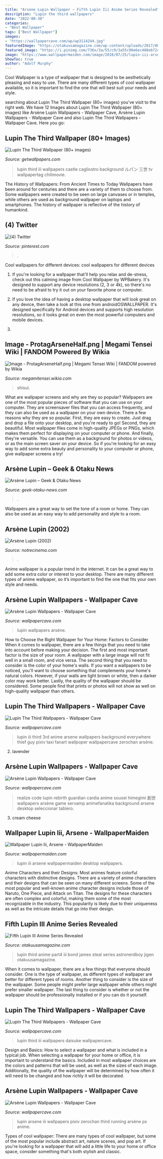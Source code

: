 ```yaml
---
title: "Arsene Lupin Wallpaper ~ Fifth Lupin Iii Anime Series Revealed"
description: "Lupin the third wallpapers"
date: "2022-08-30"
categories:
- "Best Wallpaper"
tags: ["Best Wallpaper"]
images:
- "https://wallpapercave.com/wp/wp3114244.jpg"
featuredImage: "https://otakuusamagazine.com/wp-content/uploads/2017/08/lupin4-5.jpg"
featured_image: "https://i.pinimg.com/736x/3a/55/c9/3a55c90e6ec488eb72c3ba832a55e311--arsene-lupin.jpg"
image: "https://www.wallpapermaiden.com/image/2018/07/25/lupin-iii-arsene-anime-22380-resized.jpg"
ShowToc: true
author: "Adolf Murphy"
---
```



Cool Wallpaper is a type of wallpaper that is designed to be aesthetically pleasing and easy to use. There are many different types of cool wallpaper available, so it is important to find the one that will best suit your needs and style.

	

		
searching about Lupin The Third Wallpaper (80+ images) you've visit to the right web. We have 12 Images about Lupin The Third Wallpaper (80+ images) like Arsène Lupin Wallpapers - Wallpaper Cave, Arsène Lupin Wallpapers - Wallpaper Cave and also Lupin The Third Wallpapers - Wallpaper Cave. Here you go:
		
    
## Lupin The Third Wallpaper (80+ Images)

<img loading=lazy src="https://getwallpapers.com/wallpaper/full/7/4/c/1407877-cool-lupin-the-third-wallpaper-1920x1080.jpg" onerror="this.onerror=null;this.src='https://tse3.mm.bing.net/th?id=OIP.vSKXopZSlGyCM8FDgYkEAAHaEK&amp;pid=15.1';" alt="Lupin The Third Wallpaper (80+ images)">

_Source: getwallpapers.com_

>lupin third iii wallpapers castle cagliostro background ルパン 三世 tv wallpapertag chilimovie. 

	

The History of Wallpapers: From Ancient Times to Today
Wallpapers have been around for centuries and there are a variety of them to choose from. Some wallpapers were created to be seen on large canvases or in temples, while others are used as background wallpaper on laptops and smartphones. The history of wallpaper is reflective of the history of humankind.

    
## (4) Twitter

<img loading=lazy src="https://i.pinimg.com/736x/3a/55/c9/3a55c90e6ec488eb72c3ba832a55e311--arsene-lupin.jpg" onerror="this.onerror=null;this.src='https://tse2.mm.bing.net/th?id=OIP.RWJw4NrUhFRu_7KXDGDgsgHaMG&amp;pid=15.1';" alt="(4) Twitter">

_Source: pinterest.com_

>. 

	

Cool wallpapers for different devices:
cool wallpapers for different devices 

1. If you're looking for a wallpaper that'll help you relax and de-stress, check out this calming image from Cool Wallpaper by WPBakery. It's designed to support any device resolutions (2, 3 or 4k), so there's no need to be afraid to try it out on your favorite phone or computer.

2. If you love the idea of having a desktop wallpaper that will look great on any device, then take a look at this one from androidOSWALLPAPER. It's designed specifically for Android devices and supports high resolution resolutions, so it looks great on even the most powerful computers and mobile devices.

3.

    
## Image - ProtagArseneHalf.png | Megami Tensei Wiki | FANDOM Powered By Wikia

<img loading=lazy src="http://vignette2.wikia.nocookie.net/megamitensei/images/7/71/ProtagArseneHalf.png/revision/latest?cb=20170331213138" onerror="this.onerror=null;this.src='https://tse4.mm.bing.net/th?id=OIP.4Uc7xi8rpwuYIHq3Nxvf4QHaIi&amp;pid=15.1';" alt="Image - ProtagArseneHalf.png | Megami Tensei Wiki | FANDOM powered by Wikia">

_Source: megamitensei.wikia.com_

>shisui. 

	

What are wallpaper screens and why are they so popular?
Wallpapers are one of the most popular pieces of software that you can use on your computer. They are screensaver files that you can access frequently, and they can also be used as a wallpaper on your own device. There a few reasons why they are so popular. First, they are easy to create. Just drag and drop a file onto your desktop, and you're ready to go! Second, they are beautiful. Most wallpaper files come in high-quality JPEGs or PNGs, which makes them perfect for displaying on your computer or phone. And finally, they're versatile. You can use them as a background for photos or videos, or as the main screen saver on your device. So if you're looking for an easy way to add some extra beauty and personality to your computer or phone, give wallpaper screens a try!

    
## Arsène Lupin – Geek &amp; Otaku News

<img loading=lazy src="https://www.geek-otaku-news.com/wp-content/uploads/2019/12/Arsène_Lupin.jpg" onerror="this.onerror=null;this.src='https://tse2.mm.bing.net/th?id=OIP.lldO3h4hhhW4C63480PQ8gHaEH&amp;pid=15.1';" alt="Arsène Lupin – Geek &amp; Otaku News">

_Source: geek-otaku-news.com_

>. 

	

Wallpapers are a great way to set the tone of a room or home. They can also be used as an easy way to add personality and style to a room.

    
## Arsène Lupin (2002)

<img loading=lazy src="https://www.notrecinema.com/images/filmsi/arsene-lupin_465755_42489.jpg" onerror="this.onerror=null;this.src='https://tse3.mm.bing.net/th?id=OIP.JPg2AuYkpPU6BtN06DSDygHaE5&amp;pid=15.1';" alt="Arsène Lupin (2002)">

_Source: notrecinema.com_

>. 

	

Anime wallpaper is a popular trend in the internet. It can be a great way to add some extra color or interest to your desktop. There are many different types of anime wallpaper, so it’s important to find the one that fits your own style and needs.

    
## Arsène Lupin Wallpapers - Wallpaper Cave

<img loading=lazy src="https://wallpapercave.com/wp/wp3114244.jpg" onerror="this.onerror=null;this.src='https://tse2.mm.bing.net/th?id=OIP.9EzkVzbIDX_dRPCXUHlu8AHaFJ&amp;pid=15.1';" alt="Arsène Lupin Wallpapers - Wallpaper Cave">

_Source: wallpapercave.com_

>lupin wallpapers arsène. 

	

How to Choose the Right Wallpaper for Your Home: Factors to Consider
When it comes to wallpaper, there are a few things that you need to take into account before making your decision. The first and most important factor is the size of your room. A wallpaper with a large image will not fit well in a small room, and vice versa. 
The second thing that you need to consider is the color of your home's walls. If you want a wallpapers to be noticed, you'll want to choose something that complements your home's natural colors. However, if your walls are light brown or white, then a darker color may work better. 
Lastly, the quality of the wallpaper should be considered. Some people find that prints or photos will not show as well on high-quality wallpaper than others.

    
## Lupin The Third Wallpapers - Wallpaper Cave

<img loading=lazy src="http://wallpapercave.com/wp/7a1A98L.jpg" onerror="this.onerror=null;this.src='https://tse3.mm.bing.net/th?id=OIP.b2Qv4nz6cphUljDFIE4YMwHaEo&amp;pid=15.1';" alt="Lupin The Third Wallpapers - Wallpaper Cave">

_Source: wallpapercave.com_

>lupin iii third 3rd anime arsene wallpapers background everywhere thief guy pixiv taxi fanart wallpoper wallpapercave zerochan arsène. 

	

2. lavender 

    
## Arsène Lupin Wallpapers - Wallpaper Cave

<img loading=lazy src="https://wallpapercave.com/wp/wp3114266.jpg" onerror="this.onerror=null;this.src='https://tse3.mm.bing.net/th?id=OIP.tKYF9V32F7H1px2nmygCqAHaEd&amp;pid=15.1';" alt="Arsène Lupin Wallpapers - Wallpaper Cave">

_Source: wallpapercave.com_

>realize code lupin rebirth guardian cardia anime sousei himegimi 創世 wallpapers arsène game servamp animefanatika background arsene desktop seleccionar tablero. 

	

3. cream cheese 

    
## Wallpaper Lupin Iii, Arsene - WallpaperMaiden

<img loading=lazy src="https://www.wallpapermaiden.com/image/2018/07/25/lupin-iii-arsene-anime-22380-resized.jpg" onerror="this.onerror=null;this.src='https://tse3.mm.bing.net/th?id=OIP.o-QfIVu9aU7_hdgDo8YlCgHaDX&amp;pid=15.1';" alt="Wallpaper Lupin Iii, Arsene - WallpaperMaiden">

_Source: wallpapermaiden.com_

>lupin iii arsene wallpapermaiden desktop wallpapers. 

	

Anime Characters and their Designs: Most animes feature colorful characters with distinctive designs.
There are a variety of anime characters and their designs that can be seen on many different screens. Some of the most popular and well-known anime character designs include those of Naruto, One Piece, and Attack on Titan. The designs for these characters are often complex and colorful, making them some of the most recognizable in the industry. This popularity is likely due to their uniqueness as well as the intricate details that go into their design.

    
## Fifth Lupin III Anime Series Revealed

<img loading=lazy src="https://otakuusamagazine.com/wp-content/uploads/2017/08/lupin4-5.jpg" onerror="this.onerror=null;this.src='https://tse4.mm.bing.net/th?id=OIP.qvhb7PTLPdd6-t4g9YTIUgHaEK&amp;pid=15.1';" alt="Fifth Lupin III Anime Series Revealed">

_Source: otakuusamagazine.com_

>lupin third anime part4 iii bond james steal series astronerdboy jigen otakuusamagazine. 

	

When it comes to wallpaper, there are a few things that everyone should consider. One is the type of wallpaper, as different types of wallpaper are better for different types of rooms. Another thing to consider is the size of the wallpaper. Some people might prefer large wallpaper while others might prefer smaller wallpaper. The last thing to consider is whether or not the wallpaper should be professionally installed or if you can do it yourself.

    
## Lupin The Third Wallpapers - Wallpaper Cave

<img loading=lazy src="https://wallpapercave.com/wp/BjggDNJ.jpg" onerror="this.onerror=null;this.src='https://tse1.mm.bing.net/th?id=OIP.au81St8vgKO060rAJA9UiQHaFP&amp;pid=15.1';" alt="Lupin The Third Wallpapers - Wallpaper Cave">

_Source: wallpapercave.com_

>lupin third iii wallpapers daisuke wallpapercave. 

	

Design and Basics: How to select a wallpaper and what is included in a typical job.
When selecting a wallpaper for your home or office, it is important to understand the basics. Included in most wallpaper choices are the colors and patterns that will be used, as well as the sizes of each image. Additionally, the quality of the wallpaper will be determined by how often it will need to be changed and how richly it will be decorated.

    
## Arsène Lupin Wallpapers - Wallpaper Cave

<img loading=lazy src="https://wallpapercave.com/wp/wp3114101.jpg" onerror="this.onerror=null;this.src='https://tse1.mm.bing.net/th?id=OIP.5hnR8qK6R5ErwUqCeTEndwHaGJ&amp;pid=15.1';" alt="Arsène Lupin Wallpapers - Wallpaper Cave">

_Source: wallpapercave.com_

>lupin arsene iii wallpapers pixiv zerochan third running arsène px anime. 

	

Types of cool wallpaper:
There are many types of cool wallpaper, but some of the most popular include abstract art, nature scenes, and pop art. If you're looking for a wallpaper that will add a little life to your home or office space, consider something that's both stylish and classic.

